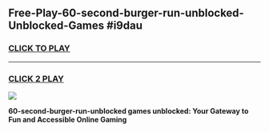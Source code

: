 
## Free-Play-60-second-burger-run-unblocked-Unblocked-Games #i9dau
<h3>
<a href="https://news.freeplayer.one?title=60-second-burger-run-unblocked&ref=8M">CLICK TO PLAY</a></h3>
<hr>

<h3>
<a href="https://news.freeplayer.one?title=60-second-burger-run-unblocked&ref=8M">CLICK 2 PLAY</a>
  
</h3>

<a href="https://news.freeplayer.one?title=60-second-burger-run-unblocked&ref=8M"><img src="https://clearcache.store/games.png"></a>


**60-second-burger-run-unblocked games unblocked: Your Gateway to Fun and Accessible Online Gaming**
